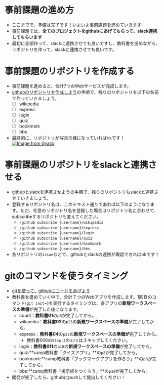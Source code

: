 # 事前課題の進め方
- ここまでで、準備は完了です！いよいよ事前課題を進めていきます!
- 事前課題では、**全てのプロジェクトをgithubにあげてもらって、slack連携してもらいます**
- 最初に全部作って、slackに連携させても良いですし、教科書を進めながら、リポジトリを作って、slackに連携させても良いです。

# 事前課題のリポジトリを作成する
- 事前課題を進めると、合計7つのWebサービスが完成します。
- [githubのリポジトリを作成しよう](./Day0/1.github-first/)の手順で、残りのリポジトリを以下の名前で作っていきましょう。
  - [ ] wikipedia
  - [ ] express
  - [ ] login
  - [ ] quiz
  - [ ] bookmark
  - [ ] bbs

- 最終的に、リポジトリが写真の様になっていればokです！
[![Image from Gyazo](https://i.gyazo.com/c22ea42b49258fc64215ca3b71163d1d.png)](https://gyazo.com/c22ea42b49258fc64215ca3b71163d1d)

# 事前課題のリポジトリをslackと連携させる
- [githubとslackを連携させよう](./Day0/2.github-slack/)の手順で、残りのリポジトリもslackと連携させていきましょう。
- 登録するリポジトリ名は、このテキスト通りであれば以下のようになります。ただ、任意のリポジトリ名を登録した場合はリポジトリ名に合わせて、subscribeするリポジトリも変えてください。
  - `/github subscribe {username}/wikipedia`
  - `/github subscribe {username}/express`
  - `/github subscribe {username}/login`
  - `/github subscribe {username}/quiz`
  - `/github subscribe {username}/bookmark`
  - `/github subscribe {username}/bbs`
- 各リポジトリの`issue`などで、githubとslackの連携が確認できればokです！

# gitのコマンドを使うタイミング
- [gitを使って、githubにコードをあげよう](./Day0/3.git-github/)
- 教科書を進めていく中で、合計７つのWebアプリを作成します。1回目のコマンド(`git init`~)を実行するタイミングは、各アプリの**新規ワークスペースの準備**が完了した後になります。
  - count：**教科書01**の`p8`が完了してから。
  - wikipedia：**教科書02**の`p23`の**新規ワークスペースの準備**が完了してから。
  - express：**教科書04**の`p22`の**新規ワークスペースの準備が**完了してから。
    - 教科書009の`Step.3`の`①/②`はスキップしてください。
  - login：**教科書011**の`p18`の**新規ワークスペースの準備**が完了してから。
  - quiz:**camp教科書「クイズアプリ」**の`p8`が完了してから。
  - bookmark:**camp教科書「ブックマークアプリを作ろう」**の`p8`が完了してから。
  - bbs:**camp教科書「掲示板をつくろう」**の`p10`が完了してから。
- 開発が完了したら、githubにpushして提出してください！
